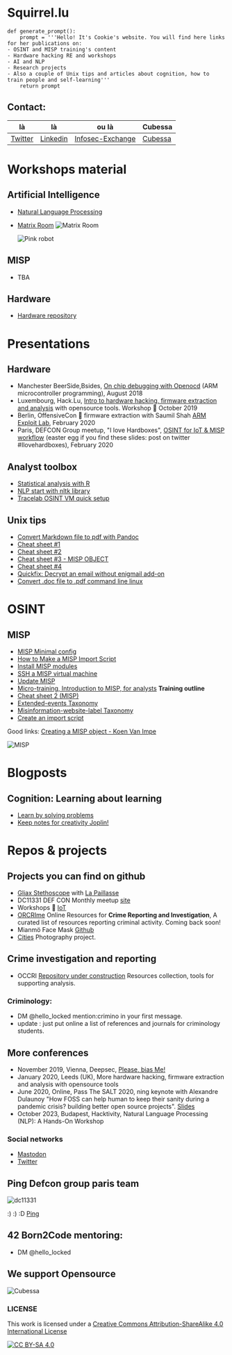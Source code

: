 # Squirrel.lu

```
def generate_prompt():
    prompt = '''Hello! It's Cookie's website. You will find here links for her publications on:
- OSINT and MISP training's content
- Hardware hacking RE and workshops
- AI and NLP
- Research projects
- Also a couple of Unix tips and articles about cognition, how to train people and self-learning'''
    return prompt
```









## Contact:
|là|là|ou là| Cubessa |
|-|-|-|-|
|[Twitter](https://www.twitter.com/hello_locked)|[Linkedin](https://www.linkedin.com/in/paulinebourmeau)|[Infosec-Exchange](https://infosec.exchange/@C00kie_two)|[Cubessa](www.cubessa.info)|
 





# Workshops material


## Artificial Intelligence

- [Natural Language Processing](https://github.com/C00kie-/nlp-workshops)

- [Matrix Room](https://matrix.to/#/#nlp-workshop:matrix.org) ![Matrix Room](pictures/element.png)
  
  ![Pink robot](pictures/pink_robot.jpg)

## MISP

 - TBA
   
## Hardware

- [Hardware repository](https://github.com/C00kie-/workshop-materials)



# Presentations
  
## Hardware

- Manchester BeerSide,Bsides, [On chip debugging with Openocd](ARM_microcontroller_programming) (ARM microcontroller programming), August 2018
- Luxembourg, Hack.Lu, [Intro to hardware hacking, firmware extraction and analysis](https://cfp.hack.lu/hacklu19/talk/8YR7UM/) with opensource tools. Workshop :wrench: October 2019
- Berlin, OffensiveCon :wrench: firmware extraction with Saumil Shah [ARM Exploit Lab](https://www.offensivecon.org/trainings/2018/the-arm-iot-exploit-laboratory-saumil-shah.html), February 2020
- Paris, DEFCON Group meetup, "I love Hardboxes", [OSINT for IoT & MISP workflow](https://squirrel.lu) (easter egg if you find these slides: post on twitter #Ilovehardboxes), February 2020

## Analyst toolbox
- [Statistical analysis with R](./statistics-with-R)
- [NLP start with nltk library](./NLP-start-with-nltk)
- [Tracelab OSINT VM quick setup](./Tracelabs-OSINT-VM-quick-setup)
  
## Unix tips
- [Convert Markdown file to pdf with Pandoc](./convert-markdown-file-to-pdf)
- [Cheat sheet #1](./cheat-sheet-1)
- [Cheat sheet #2](./cheat-sheet-2)
- [Cheat sheet #3 - MISP OBJECT](./cheat-sheet-3)
- [Cheat sheet #4](./cheat-sheet-4)
- [Quickfix: Decrypt an email without enigmail add-on](./decrypt-an-email-without-add-on)
- [Convert .doc file to .pdf command line linux](./doc-to-pdf)


# OSINT

## MISP
- [MISP Minimal config](./MISP-minimal-config)
- [How to Make a MISP Import Script](https://www.misp-project.org/2020/09/30/How-To-Make-A-MISP-Import-Script.html)
- [Install MISP modules](./install-misp-modules)
- [SSH a MISP virtual machine](./ssh-misp-vm)
- [Update MISP](./update-misp)
- [Micro-training, Introduction to MISP, for analysts](./intro-to-misp-CTI) **Training outline**
- [Cheat sheet 2 (MISP)](./cheat-sheet-2)
- [Extended-events Taxonomy](https://www.misp-project.org/taxonomies.html#_extended_event)
- [Misinformation-website-label Taxonomy](https://www.misp-project.org/taxonomies.html#_misinformation_website_label)
- [Create an import script](https://www.misp-project.org/authors/Pauline-Bourmeau/)

Good links:
[Creating a MISP object - Koen Van Impe](https://www.misp-project.org/2021/03/17/MISP-Objects-101.html/)

  
  
![MISP](/pictures/misp-logo.png)



# Blogposts

## Cognition: Learning about learning
- [Learn by solving problems](./learn-the-techniques)
- [Keep notes for creativity Joplin!](./keeping-notes-for-creativity)

# Repos & projects

## Projects you can find on github
- [Gliax Stethoscope](https://github.com/GliaX/Stethoscope) with [La Paillasse](https://lapaillasse.org/)
- DC11331 DEF CON Monthly meetup [site](https://www.dc11331.com)
- Workshops :wrench: [IoT](https://github.com/C00kie-/workshop-materials)
- [ORCRIme](https://github.com/C00kie-/ORCRI) Online Resources for **Crime Reporting and Investigation**, A curated list of resources reporting criminal activity.  Coming back soon!
-  Mianmö Face Mask [Github](https://github.com/Mianmo-project/mask-models)
- [Cities](https://www.flickr.com/photos/186756091@N02/) Photography project.

## Crime investigation and reporting
- OCCRI [Repository under construction](https://github.com/C00kie-/ORCRI) Resources collection, tools for supporting analysis.
  
### Criminology:
- DM @hello_locked mention:crimino in your first message.
- update : just put online a list of references and journals for criminology students.

## More conferences
- November 2019, Vienna, Deepsec, [Please, bias Me!](https://blog.deepsec.net/roots-2019-invited-talk-please-bias-me-pauline-bourmeau/)
- January 2020, Leeds (UK), More hardware hacking, firmware extraction and analysis with opensource tools
- June 2020, Online, Pass The SALT 2020, ning keynote with Alexandre Dulaunoy "How FOSS can help human to keep their sanity during a pandemic crisis? building better open source projects". [Slides](https://github.com/C00kie-/foss-tools/blob/master/best-practices/slides/slides.pdf)
- October 2023, Budapest, Hacktivity, Natural Language Processing (NLP): A Hands-On Workshop

  
### Social networks
- [Mastodon](@C00kie_two@infosec.exchange)
- [Twitter](https:///twitter.com/hello_locked)


## Ping Defcon group paris team

![dc11331](/pictures/df.png)

:) :) :D 
[Ping](www.dc11331.com)


## 42 Born2Code mentoring:
- DM @hello_locked

## We support Opensource 

![Cubessa](pictures/logo_color_red_no_text_black.jpg)



### LICENSE 
This work is licensed under a [Creative Commons Attribution-ShareAlike 4.0 International License](./LICENSE)

[![CC BY-SA 4.0][cc-by-sa-image]][cc-by-sa]

[cc-by-sa]: http://creativecommons.org/licenses/by-sa/4.0/

[cc-by-sa-image]: https://licensebuttons.net/l/by-sa/4.0/88x31.png

[cc-by-sa-shield]: https://img.shields.io/badge/License-CC%20BY--SA%204.0-lightgrey.svg

